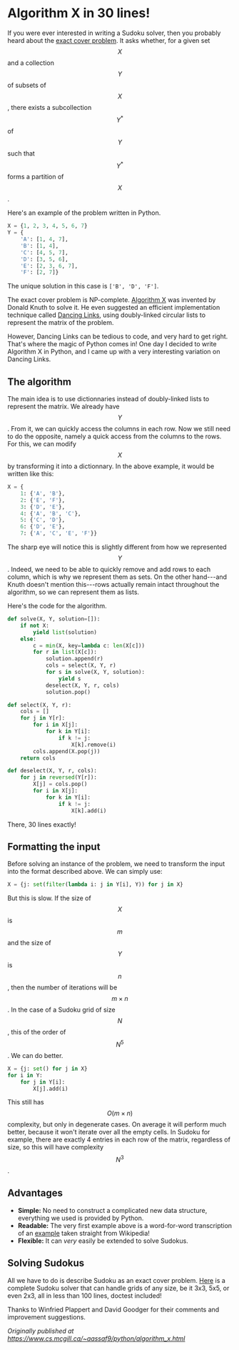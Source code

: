 ---
---

# Algorithm X in 30 lines!

If you were ever interested in writing a Sudoku solver, then you probably heard about the [exact cover problem](http://en.wikipedia.org/wiki/Exact_cover_problem). It asks whether, for a given set $$X$$ and a collection $$Y$$ of subsets of $$X$$, there exists a subcollection $$Y^*$$ of $$Y$$ such that $$Y^*$$ forms a partition of $$X$$.

Here's an example of the problem written in Python.

``` python
X = {1, 2, 3, 4, 5, 6, 7}
Y = {
    'A': [1, 4, 7],
    'B': [1, 4],
    'C': [4, 5, 7],
    'D': [3, 5, 6],
    'E': [2, 3, 6, 7],
    'F': [2, 7]}
```

The unique solution in this case is `['B', 'D', 'F']`.

The exact cover problem is NP-complete. [Algorithm X](http://en.wikipedia.org/wiki/Knuth%27s_Algorithm_X) was invented by Donald Knuth to solve it. He even suggested an efficient implementation technique called [Dancing Links](http://en.wikipedia.org/wiki/Dancing_Links), using doubly-linked circular lists to represent the matrix of the problem.

However, Dancing Links can be tedious to code, and very hard to get right. That's where the magic of Python comes in! One day I decided to write Algorithm X in Python, and I came up with a very interesting variation on Dancing Links.

## The algorithm

The main idea is to use dictionnaries instead of doubly-linked lists to represent the matrix. We already have $$Y$$. From it, we can quickly access the columns in each row. Now we still need to do the opposite, namely a quick access from the columns to the rows. For this, we can modify $$X$$ by transforming it into a dictionnary. In the above example, it would be written like this:

``` python
X = {
    1: {'A', 'B'},
    2: {'E', 'F'},
    3: {'D', 'E'},
    4: {'A', 'B', 'C'},
    5: {'C', 'D'},
    6: {'D', 'E'},
    7: {'A', 'C', 'E', 'F'}}
```

The sharp eye will notice this is slightly different from how we represented $$Y$$. Indeed, we need to be able to quickly remove and add rows to each column, which is why we represent them as sets. On the other hand---and Knuth doesn't mention this---rows actually remain intact throughout the algorithm, so we can represent them as lists.

Here's the code for the algorithm.

``` python
def solve(X, Y, solution=[]):
    if not X:
        yield list(solution)
    else:
        c = min(X, key=lambda c: len(X[c]))
        for r in list(X[c]):
            solution.append(r)
            cols = select(X, Y, r)
            for s in solve(X, Y, solution):
                yield s
            deselect(X, Y, r, cols)
            solution.pop()

def select(X, Y, r):
    cols = []
    for j in Y[r]:
        for i in X[j]:
            for k in Y[i]:
                if k != j:
                    X[k].remove(i)
        cols.append(X.pop(j))
    return cols

def deselect(X, Y, r, cols):
    for j in reversed(Y[r]):
        X[j] = cols.pop()
        for i in X[j]:
            for k in Y[i]:
                if k != j:
                    X[k].add(i)
```

There, 30 lines exactly!

## Formatting the input

Before solving an instance of the problem, we need to transform the input into the format described above. We can simply use:

``` python
X = {j: set(filter(lambda i: j in Y[i], Y)) for j in X}
```

But this is slow. If the size of $$X$$ is $$m$$ and the size of $$Y$$ is $$n$$, then the number of iterations will be $$m\times n$$. In the case of a Sudoku grid of size $$N$$, this of the order of $$N^5$$. We can do better.

``` python
X = {j: set() for j in X}
for i in Y:
    for j in Y[i]:
        X[j].add(i)
```

This still has $$O(m\times n)$$ complexity, but only in degenerate cases. On average it will perform much better, because it won't iterate over all the empty cells. In Sudoku for example, there are exactly 4 entries in each row of the matrix, regardless of size, so this will have complexity $$N^3$$.

## Advantages

* **Simple:** No need to construct a complicated new data structure, everything we used is provided by Python.
* **Readable:** The very first example above is a word-for-word transcription of an [example](http://en.wikipedia.org/wiki/Exact_cover#Detailed_example) taken straight from Wikipedia!
* **Flexible:** It can *very* easily be extended to solve Sudokus.

## Solving Sudokus

All we have to do is describe Sudoku as an exact cover problem. [Here](software/algorithm-x/sudoku.py) is a complete Sudoku solver that can handle 
grids of any size, be it 3x3, 5x5, or even 2x3, all in less than 100 lines, doctest included!

Thanks to Winfried Plappert and David Goodger for their comments and improvement suggestions.

_Originally published at https://www.cs.mcgill.ca/~aassaf9/python/algorithm_x.html_
